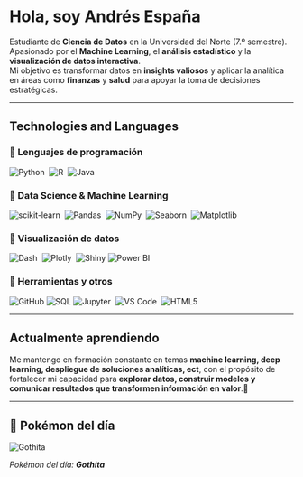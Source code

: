# Hola, soy Andrés España  

Estudiante de **Ciencia de Datos** en la Universidad del Norte (7.º semestre).  
Apasionado por el **Machine Learning**, el **análisis estadístico** y la **visualización de datos interactiva**.  
Mi objetivo es transformar datos en **insights valiosos** y aplicar la analítica en áreas como **finanzas** y **salud** para apoyar la toma de decisiones estratégicas.  

---

## Technologies and Languages  

### 🔹 Lenguajes de programación  
![Python](https://img.shields.io/badge/Python-%2314354C.svg?style=for-the-badge&logo=python&logoColor=white)&nbsp; ![R](https://img.shields.io/badge/R-%23276DC3.svg?style=for-the-badge&logo=r&logoColor=white)&nbsp; ![Java](https://img.shields.io/badge/Java-%23ED8B00.svg?style=for-the-badge&logo=openjdk&logoColor=white)&nbsp;  

### 🔹 Data Science & Machine Learning  
![scikit-learn](https://img.shields.io/badge/scikit--learn-%23F7931E.svg?style=for-the-badge&logo=scikitlearn&logoColor=white)&nbsp; ![Pandas](https://img.shields.io/badge/pandas-%23150458.svg?style=for-the-badge&logo=pandas&logoColor=white)&nbsp; ![NumPy](https://img.shields.io/badge/numpy-%23013243.svg?style=for-the-badge&logo=numpy&logoColor=white)&nbsp; ![Seaborn](https://img.shields.io/badge/Seaborn-%2300599C.svg?style=for-the-badge&logo=python&logoColor=white)&nbsp; ![Matplotlib](https://img.shields.io/badge/Matplotlib-%233B5998.svg?style=for-the-badge&logo=python&logoColor=white)&nbsp;  

### 🔹 Visualización de datos  
![Dash](https://img.shields.io/badge/Dash-%2300BFFF.svg?style=for-the-badge&logo=plotly&logoColor=white)&nbsp; ![Plotly](https://img.shields.io/badge/Plotly-%233F4F75.svg?style=for-the-badge&logo=plotly&logoColor=white)&nbsp; ![Shiny](https://img.shields.io/badge/Shiny-%23276DC3.svg?style=for-the-badge&logo=r&logoColor=white) ![Power BI](https://img.shields.io/badge/Power%20BI-%23F2C811.svg?style=for-the-badge&logo=powerbi&logoColor=black)&nbsp;  

### 🔹 Herramientas y otros  
![GitHub](https://img.shields.io/badge/GitHub-%23181717.svg?style=for-the-badge&logo=github&logoColor=white)&nbsp;![SQL](https://img.shields.io/badge/SQL-%230072C6.svg?style=for-the-badge&logo=postgresql&logoColor=white)&nbsp;![Jupyter](https://img.shields.io/badge/Jupyter-%23F37626.svg?style=for-the-badge&logo=jupyter&logoColor=white)&nbsp;  ![VS Code](https://img.shields.io/badge/VS%20Code-%23007ACC.svg?style=for-the-badge&logo=visualstudiocode&logoColor=white)&nbsp;  ![HTML5](https://img.shields.io/badge/HTML5-%23E34F26.svg?style=for-the-badge&logo=html5&logoColor=white)&nbsp;  

---

## Actualmente aprendiendo  
Me mantengo en formación constante en temas **machine learning, deep learning, despliegue de soluciones analíticas, ect**, con el propósito de fortalecer mi capacidad para **explorar datos, construir modelos y comunicar resultados que transformen información en valor**.🤍

---

## 🐾 Pokémon del día  
<!-- POKEMON -->
![Gothita](https://raw.githubusercontent.com/PokeAPI/sprites/master/sprites/pokemon/574.png)

*Pokémon del día: **Gothita***
<!-- END POKEMON -->



